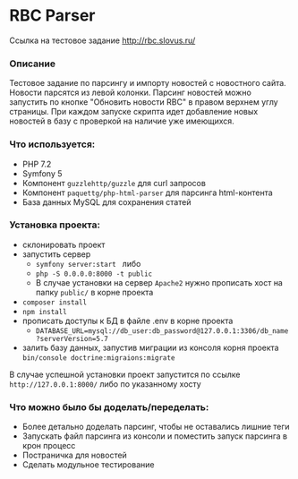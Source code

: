 # RBC Parser
Ссылка на тестовое задание <http://rbc.slovus.ru/>

### Описание
 Тестовое задание по парсингу и импорту новостей с новостного сайта. Новости парсятся из левой колонки. Парсинг новостей можно запустить по кнопке "Обновить новости RBC" в правом верхнем углу страницы. При каждом запуске скрипта идет добавление новых новостей в базу с проверкой на наличие уже имеющихся.
  
### Что используется:
 - PHP 7.2
 - Symfony 5
 - Компонент ```guzzlehttp/guzzle``` для curl запросов
 - Компонент ```paquettg/php-html-parser``` для парсинга html-контента
 - База данных MySQL для сохранения статей

### Установка проекта:
- склонировать проект
- запустить сервер 
  - ```symfony server:start ``` либо
  - ```php -S 0.0.0.0:8000 -t public```
  - В случае установки на сервер ```Apache2``` нужно прописать хост на папку ```public/``` в корне проекта
- ```composer install```
- ```npm install```
- прописать доступы к БД в файле .env в корне проекта
  - ```DATABASE_URL=mysql://db_user:db_password@127.0.0.1:3306/db_name?serverVersion=5.7```
- залить базу данных, запустив миграции из консоля корня проекта
  ```bin/console doctrine:migraions:migrate```

В случае успешной установки проект запустится по ссылке ```http://127.0.0.1:8000/``` либо по указанному хосту

### Что можно было бы доделать/переделать:
 - Более детально доделать парсинг, чтобы не оставались лишние теги
 - Запускать файл парсинга из консоли и поместить запуск парсинга в крон процесс
 - Постраничка для новостей
 - Сделать модульное тестирование
 
